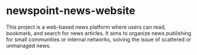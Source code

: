 # newspoint-news-website
This project is a web-based news platform where users can read, bookmark, and search for news articles. It aims to organize news publishing for small communities or internal networks, solving the issue of scattered or unmanaged news.
